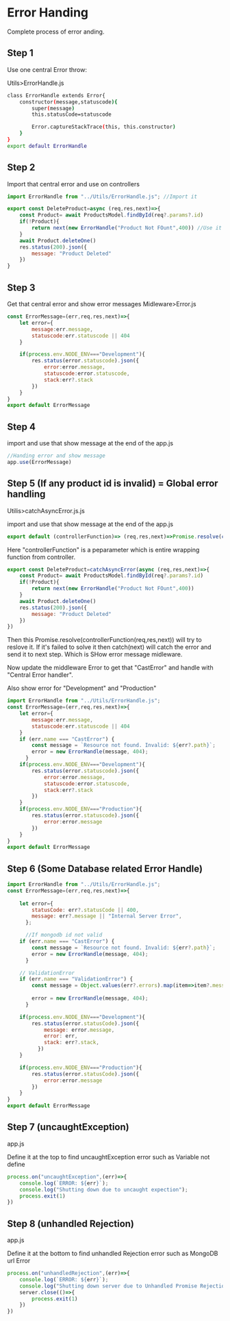 
# Error Handing

Complete process of error anding.

## Step 1 
Use one central Error throw:

Utils>ErrorHandle.js
```bash
class ErrorHandle extends Error{
    constructor(message,statuscode){
        super(message)
        this.statusCode=statuscode

        Error.captureStackTrace(this, this.constructor)
    }
}
export default ErrorHandle
```
## Step 2

Import that central error and use on controllers

```javascript
import ErrorHandle from "../Utils/ErrorHandle.js"; //Import it

export const DeleteProduct=async (req,res,next)=>{
    const Product= await ProductsModel.findById(req?.params?.id)
    if(!Product){
        return next(new ErrorHandle("Product Not FOunt",400)) //Use it
    }
    await Product.deleteOne()
    res.status(200).json({
        message: "Product Deleted"
    })
}
```

## Step 3
Get that central error and show error messages
Midleware>Error.js

```javascript
const ErrorMessage=(err,req,res,next)=>{
    let error={
        message:err.message,
        statuscode:err.statuscode || 404
    }

    if(process.env.NODE_ENV==="Development"){
        res.status(error.statuscode).json({
            error:error.message,
            statuscode:error.statuscode,
            stack:err?.stack
        })
    }
}
export default ErrorMessage
```
## Step 4

import and use that show message at the end of the app.js

```javascript
//Handing error and show message 
app.use(ErrorMessage)
```

## Step 5 (If any product id is invalid) = Global error handling

Utilis>catchAsyncError.js.js

import and use that show message at the end of the app.js

```javascript
export default (controllerFunction)=> (req,res,next)=>Promise.resolve(controllerFunction(req,res,next)).catch(next)
```
Here "controllerFunction" is a peparameter which is entire wrapping function from controller. 

```javascript
export const DeleteProduct=catchAsyncError(async (req,res,next)=>{
    const Product= await ProductsModel.findById(req?.params?.id)
    if(!Product){
        return next(new ErrorHandle("Product Not FOunt",400))
    }
    await Product.deleteOne()
    res.status(200).json({
        message: "Product Deleted"
    })
})
```

Then this Promise.resolve(controllerFunction(req,res,next)) will try to reslove it.  If it's failed to solve it then catch(next) will catch the error and send it to next step. Which is SHow error message midleware.

Now update the middleware Error to get that "CastError" and handle with "Central Error handler". 

Also show error for "Development" and "Production"

```javascript
import ErrorHandle from "../Utils/ErrorHandle.js";
const ErrorMessage=(err,req,res,next)=>{
    let error={
        message:err.message,
        statuscode:err.statuscode || 404
    }
    if (err.name === "CastError") {
        const message = `Resource not found. Invalid: ${err?.path}`;
        error = new ErrorHandle(message, 404);
      }
    if(process.env.NODE_ENV==="Development"){
        res.status(error.statuscode).json({
            error:error.message,
            statuscode:error.statuscode,
            stack:err?.stack
        })
    }
    if(process.env.NODE_ENV==="Production"){
        res.status(error.statuscode).json({
            error:error.message
        })
    }
}
export default ErrorMessage
```

## Step 6 (Some Database related Error Handle)

```javascript
import ErrorHandle from "../Utils/ErrorHandle.js";
const ErrorMessage=(err,req,res,next)=>{
    
    let error={
        statusCode: err?.statusCode || 400,
        message: err?.message || "Internal Server Error",
      };

      //If mongodb id not valid
    if (err.name === "CastError") {
        const message = `Resource not found. Invalid: ${err?.path}`;
        error = new ErrorHandle(message, 404);
      }

    // ValidationError
    if (err.name === "ValidationError") {
        const message = Object.values(err?.errors).map(item=>item?.message).join(',') || "Please input correct info"
        
        error = new ErrorHandle(message, 404);
      }

    if(process.env.NODE_ENV==="Development"){
        res.status(error.statusCode).json({
            message: error.message,
            error: err,
            stack: err?.stack,
          })
    }

    if(process.env.NODE_ENV==="Production"){
        res.status(error.statusCode).json({
            error:error.message
        })
    }
}
export default ErrorMessage
```

## Step 7 (uncaughtException)
app.js

Define it at the top to find uncaughtException error such as Variable not define 

```javascript
process.on("uncaughtException",(err)=>{
    console.log(`ERROR: ${err}`);
    console.log("Shutting down due to uncaught expection");
    process.exit(1)
})
```

## Step 8 (unhandled Rejection)

app.js

Define it at the bottom to find unhandled Rejection error such as MongoDB url Error 

```javascript
process.on("unhandledRejection",(err)=>{
    console.log(`ERROR: ${err}`);
    console.log("Shutting down server due to Unhandled Promise Rejection");
    server.close(()=>{
        process.exit(1)
    })
})
```
